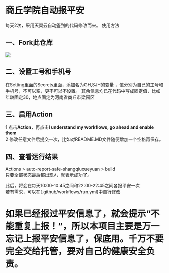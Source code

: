 # 商丘学院自动报平安
每天2次，采用天翼云自动签到的代码修改而来。 
使用方法  
## 一、Fork此仓库
![](http://tu.yaohuo.me/imgs/2020/06/f059fe73afb4ef5f.png)
## 二、设置工号和手机号
在Setting里面的Secrets里面，添加名为GH,SJH的变量 ，值分别为自己的工号和手机号，不可以空，更不可以不设置。
其余信息均已在代码中写成固定值，比如年龄固定30，地点固定为河南省商丘市梁园区


## 三、启用Action
1 点击**Action**，再点击**I understand my workflows, go ahead and enable them**  
2 修改任意文件后提交一次，比如对README.MD文件随便增加一个空格再保存。

## 四、查看运行结果
Actions > auto-report-safe-shangqiuxueyuan > build  
只要全部状态最后都出现√，就表示成功了。

此后，将会在每天10:00-10:45之间和22:00-22:45之间各报平安一次  
若有需求，可以在[.github/workflows/run.yml]中自行修改
#  如果已经报过平安信息了，就会提示“不能重复上报！”，所以本项目主要是万一忘记上报平安信息了，保底用。千万不要完全交给托管，要对自己的健康安全负责。
 
